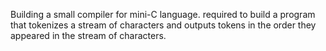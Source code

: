 Building a small compiler for mini-C language. 
required to build a program that tokenizes a stream of characters and outputs tokens in the order they appeared in the stream of characters.
